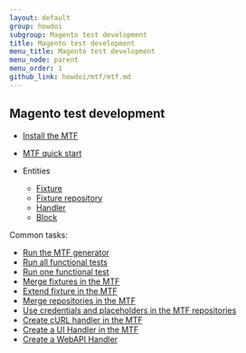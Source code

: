 ```yaml
---
layout: default
group: howdoi
subgroup: Magento test development
title: Magento test development
menu_title: Magento test development
menu_node: parent
menu_order: 1
github_link: howdoi/mtf/mtf.md
---
```


## Magento test development

* <a href="{{site.gdeurl}}mtf/mtf_installation.html">Install the MTF</a>
* <a href="{{site.gdeurl}}mtf/mtf_quickstart.html">MTF quick start</a>
*	Entities

	*	<a href="{{site.gdeurl}}mtf/mtf_entities/mtf_fixture.html#mtf_fixture_overview">Fixture</a>
	*	<a href="{{ site.gdeurl }}mtf/mtf_entities/mtf_fixture-repo.html">Fixture repository</a>
	*	<a href="{{ site.gdeurl }}mtf/mtf_entities/mtf_handler.html">Handler</a>
	*	<a href="{{ site.gdeurl }}mtf/mtf_entities/mtf_block.html">Block</a>

Common tasks:

* <a href="{{site.gdeurl}}mtf/mtf_quickstart/mtf_quickstart_environmemt.html#mtf_quickstart_env_generator">Run the MTF generator </a>
* <a href="{{site.gdeurl}}mtf/mtf_quickstart/mtf_quickstart_runtest.html#mtf_quickstart_testrun_all">Run all functional tests </a>
* <a href="{{site.gdeurl}}mtf/mtf_quickstart/mtf_quickstart_runtest.html#mtf_quickstart_testrun_one">Run one functional test </a>
* <a href="{{site.gdeurl}}mtf/mtf_entities/mtf_fixture.html#mtf_fixture_merge">Merge fixtures in the MTF </a>
* <a href="{{site.gdeurl}}mtf/mtf_entities/mtf_fixture.html#mtf_fixture_extend">Extend fixture in the MTF </a>
* <a href="{{site.gdeurl}}mtf/mtf_entities/mtf_fixture-repo.html#mtf_repository_merge">Merge repositories in the MTF </a>
* <a href="{{site.gdeurl}}mtf/mtf_entities/mtf_fixture-repo.html#mtf_repository_credent_iso">Use credentials and placeholders in the MTF repositories </a>  
* <a href="{{site.gdeurl}}mtf/mtf_entities/mtf_handler.html#mtf_handler_howto-create-curl">Create cURL handler in the MTF </a>
* <a href="{{site.gdeurl}}mtf/mtf_entities/mtf_handler.html#mtf_handler_howto-create-ui">Create a UI Handler in the MTF </a>
* <a href="{{site.gdeurl}}mtf/mtf_entities/mtf_handler.html#mtf_handler_howto-create-webapi">Create a WebAPI Handler </a>